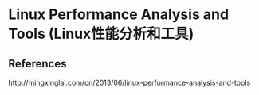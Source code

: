 # Linux Performance Analysis and Tools (Linux性能分析和工具)


## References

<http://mingxinglai.com/cn/2013/06/linux-performance-analysis-and-tools>
